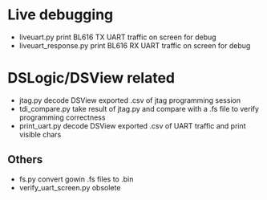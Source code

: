 
# Live debugging
* liveuart.py     print BL616 TX UART traffic on screen for debug
* liveuart_response.py     print BL616 RX UART traffic on screen for debug

# DSLogic/DSView related
* jtag.py         decode DSView exported .csv of jtag programming session
* tdi_compare.py  take result of jtag.py and compare with a .fs file to verify programming correctness
* print_uart.py   decode DSView exported .csv of UART traffic and print visible chars

## Others
* fs.py           convert gowin .fs files to .bin
* verify_uart_screen.py    obsolete
